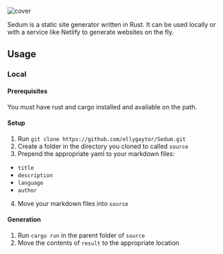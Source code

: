 ![cover](https://user-images.githubusercontent.com/33349740/135699024-5e643074-e58e-4b9a-bbaf-2ea1501b3ff6.png)

Sedum is a static site generator written in Rust. It can be used locally or with a service like Netlify to generate websites on the fly.

## Usage

### Local

#### Prerequisites
You must have rust and cargo installed and available on the path.

#### Setup
1. Run `git clone https://github.com/ellygaytor/Sedum.git`
2. Create a folder in the directory you cloned to called `source`
3. Prepend the appropriate yaml to your markdown files:
  - `title`
  - `description`
  - `language`
  - `author`
4. Move your markdown files into `source`

#### Generation
1. Run `cargo run` in the parent folder of `source`
2. Move the contents of `result` to the appropriate location
